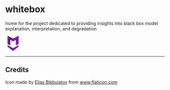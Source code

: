 # whitebox
home for the project dedicated to providing insights into black box model explanation, interpretation, and degradation

![alt text](https://github.com/adam-p/markdown-here/raw/master/src/common/images/icon48.png "White Box Logo")

<hr>




## Credits
Icon made by [Elias Bikbulatov]("https://www.flaticon.com/authors/elias-bikbulatov") from www.flaticon.com